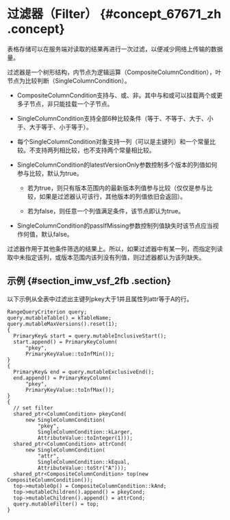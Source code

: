 # 过滤器（Filter） {#concept_67671_zh .concept}

表格存储可以在服务端对读取的结果再进行一次过滤，以便减少网络上传输的数据量。

过滤器是一个树形结构，内节点为逻辑运算（CompositeColumnCondition），叶节点为比较判断（SingleColumnCondition）。

-   CompositeColumnCondition支持与、或、非。其中与和或可以挂载两个或更多子节点，非只能挂载一个子节点。

-   SingleColumnCondition支持全部6种比较条件（等于、不等于、大于、小于、大于等于、小于等于）。

-   每个SingleColumnCondition对象支持一列（可以是主键列）和一个常量比较。不支持两列相比较，也不支持两个常量相比较。

-   SingleColumnCondition的latestVersionOnly参数控制多个版本的列值如何参与比较，默认为true。

    -   若为true，则只有版本范围内的最新版本列值参与比较（仅仅是参与比较，如果是过滤器认可该行，其他版本的列值依旧会返回）。

    -   若为false，则任意一个列值满足条件，该节点即认为true。

-   SingleColumnCondition的passIfMissing参数控制列值缺失时该节点应当视作何值，默认false。


过滤器作用于其他条件筛选的结果上。所以，如果过滤器中有某一列，而指定列读取中未指定该列，或版本范围内该列没有列值，则过滤器都认为该列缺失。

## 示例 {#section_imw_vsf_2fb .section}

以下示例从全表中过滤出主键列pkey大于1并且属性列attr等于A的行。

```language-cpp
RangeQueryCriterion query;
query.mutableTable() = kTableName;
query.mutableMaxVersions().reset(1);
{
  PrimaryKey& start = query.mutableInclusiveStart();
  start.append() = PrimaryKeyColumn(
      "pkey",
      PrimaryKeyValue::toInfMin());
}
{
  PrimaryKey& end = query.mutableExclusiveEnd();
  end.append() = PrimaryKeyColumn(
      "pkey",
      PrimaryKeyValue::toInfMax());
}
{
  // set filter
  shared_ptr<ColumnCondition> pkeyCond(
      new SingleColumnCondition(
          "pkey",
          SingleColumnCondition::kLarger,
          AttributeValue::toInteger(1)));
  shared_ptr<ColumnCondition> attrCond(
      new SingleColumnCondition(
          "attr",
          SingleColumnCondition::kEqual,
          AttributeValue::toStr("A")));
  shared_ptr<CompositeColumnCondition> top(new CompositeColumnCondition());
  top->mutableOp() = CompositeColumnCondition::kAnd;
  top->mutableChildren().append() = pkeyCond;
  top->mutableChildren().append() = attrCond;
  query.mutableFilter() = top;
}

```

